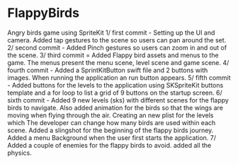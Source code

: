 # FlappyBirds
Angry birds game using SpriteKit
1/ first commit - Setting up the UI and camera. Added tap gestures to the scene so users can pan around the set.
2/ second commit - Added Pinch gestures so users can zoom in and out of the scene.
3/ third commit = Added Flappy bird assets and menus to the game. The menus present the menu scene, level scene and game scene.
4/ fourth commit - Added a SprintKitButton swift file and 2 buttons with images. When running the application an run button appears.
5/ fifth commit - Added buttons for the levels to the application using SKSpriteKit buttons template and a for loop to list a grid
of 9 buttons on the startup screen.
6/ sixth commit - Added 9 new levels (sks) with different scenes for the flappy birds to navigate. Also added animation for the birds
so that the wings are moving when flying through the air. Creating an new plist for the levels which The developer can change how many
birds are used within each scene. Added a slingshot for the beginning of the flappy birds journey. Added a menu Background when the user
first starts the application.
7/ Added a couple of enemies for the flappy birds to avoid. added all the physics.

